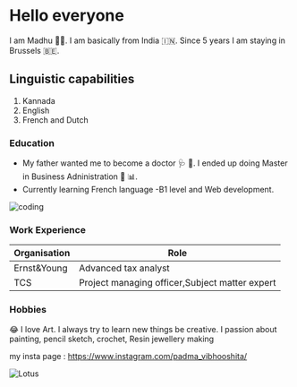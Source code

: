 # Hello everyone
  
I am Madhu :woman_office_worker:. I am basically from India :india:. Since 5 years I am staying in Brussels :belgium:. 

## Linguistic capabilities

1. Kannada
2. English
3. French and Dutch 

### Education

- My father wanted me to become a doctor :stethoscope: :pill:. I ended up doing Master in Business Adninistration :briefcase: :bar_chart:.
- Currently learning French language -B1 level and  Web development.

![coding](https://user-images.githubusercontent.com/57039079/67620723-67afc280-f7f9-11e9-9a49-fab19a3951c2.gif)

### Work Experience 

| Organisation | Role                                            |
|--------------|-------------------------------------------------|
| Ernst&Young  | Advanced tax analyst                            |
| TCS          | Project managing officer,Subject matter expert  |


### Hobbies

:joy: I love Art. I always try to learn new things be creative. I passion about painting, pencil sketch, crochet, Resin jewellery making

my insta page : https://www.instagram.com/padma_vibhooshita/

![Lotus](https://upload.wikimedia.org/wikipedia/commons/e/ed/Sacred_lotus_Nelumbo_nucifera.jpg)









